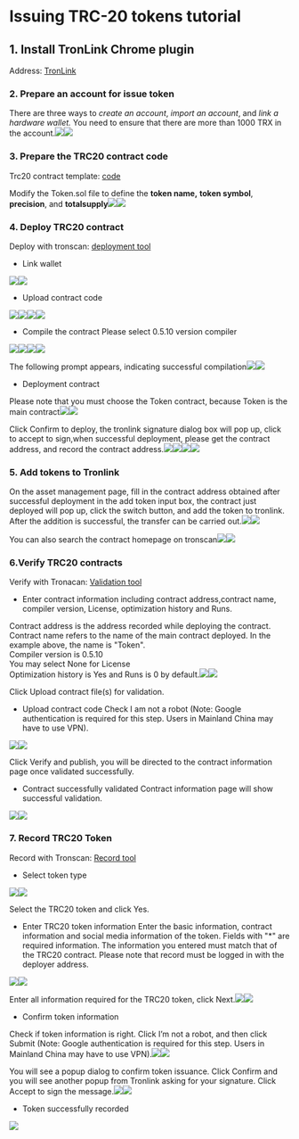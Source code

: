 # Issuing TRC-20 tokens tutorial

## 1. Install TronLink Chrome plugin

Address: [TronLink](https://chrome.google.com/webstore/detail/tronlink%EF%BC%88%E6%B3%A2%E5%AE%9D%E9%92%B1%E5%8C%85%EF%BC%89/ibnejdfjmmkpcnlpebklmnkoeoihofec)

### **2. Prepare an account for issue token**

There are three ways to _create an account_, _import an account_, and _link a hardware wallet._ You need to ensure that there are more than 1000 TRX in the account.![](https://files.readme.io/f4260b0-_1.png)![](https://files.readme.io/f4260b0-_1.png)

### **3. Prepare the TRC20 contract code**

Trc20 contract template: [code](https://github.com/zyumingfit/TRC20-Contract-Template)

Modify the Token.sol file to define the **token name,** **token symbol**, **precision**, and **totalsupply**![](https://files.readme.io/051aee0-_1.png)![](https://files.readme.io/051aee0-_1.png)

### **4. Deploy TRC20 contract**

Deploy with tronscan: [deployment tool](https://tronscan.io/#/contracts/contract-compiler)

* Link wallet

![](https://files.readme.io/5c3df2f-_2020-08-21_12.15.55.png)![](https://files.readme.io/5c3df2f-_2020-08-21_12.15.55.png)

* Upload contract code

![](https://files.readme.io/9118251-_1.png)![](https://files.readme.io/9118251-_1.png)![](https://files.readme.io/e124c71-_1.png)![](https://files.readme.io/e124c71-_1.png)

* Compile the contract Please select 0.5.10 version compiler

![](https://files.readme.io/9ec0d79-_1.png)![](https://files.readme.io/9ec0d79-_1.png)![](https://files.readme.io/ca81448-_1.png)![](https://files.readme.io/ca81448-_1.png)

The following prompt appears, indicating successful compilation![](https://files.readme.io/7a87419-_1.png)![](https://files.readme.io/7a87419-_1.png)

* Deployment contract

Please note that you must choose the Token contract, because Token is the main contract![](https://files.readme.io/5096e27-_1.png)![](https://files.readme.io/5096e27-_1.png)

Click Confirm to deploy, the tronlink signature dialog box will pop up, click to accept to sign,when successful deployment, please get the contract address, and record the contract address.![](https://files.readme.io/956aadd-WX20200821-1210532x.png)![](https://files.readme.io/956aadd-WX20200821-1210532x.png)![](https://files.readme.io/42e3cde-_1.png)![](https://files.readme.io/42e3cde-_1.png)

### **5. Add tokens to Tronlink**

On the asset management page, fill in the contract address obtained after successful deployment in the add token input box, the contract just deployed will pop up, click the switch button, and add the token to tronlink. After the addition is successful, the transfer can be carried out.![](https://files.readme.io/26beafe-_1.png)![](https://files.readme.io/26beafe-_1.png)

You can also search the contract homepage on tronscan![](https://files.readme.io/180b061-_1.png)![](https://files.readme.io/180b061-_1.png)

### **6.Verify TRC20 contracts**

Verify with Tronacan: [Validation tool](https://tronscan.org/#/contracts/verify)

* Enter contract information including contract address,contract name, compiler version, License, optimization history and Runs.

Contract address is the address recorded while deploying the contract.  
Contract name refers to the name of the main contract deployed. In the example above, the name is "Token".  
Compiler version is 0.5.10  
You may select None for License  
Optimization history is Yes and Runs is 0 by default.![](https://files.readme.io/54a2b0b-11.png)![](https://files.readme.io/54a2b0b-11.png)

Click Upload contract file\(s\) for validation.

* Upload contract code Check I am not a robot \(Note: Google authentication is required for this step. Users in Mainland China may have to use VPN\).

![](https://files.readme.io/4106456-12.png)![](https://files.readme.io/4106456-12.png)

Click Verify and publish, you will be directed to the contract information page once validated successfully.

* Contract successfully validated Contract information page will show successful validation.

![](https://files.readme.io/842e8d2-13.png)![](https://files.readme.io/842e8d2-13.png)

### **7. Record TRC20 Token**

Record with Tronscan: [Record tool](https://tronscan.org/#/tokens/create/Type)

* Select token type

![](https://files.readme.io/19aa7aa-14.png)![](https://files.readme.io/19aa7aa-14.png)

Select the TRC20 token and click Yes.

* Enter TRC20 token information Enter the basic information, contract information and social media information of the token. Fields with "\*" are required information. The information you entered must match that of the TRC20 contract. Please note that record must be logged in with the deployer address.

![](https://files.readme.io/152689c-15.png)![](https://files.readme.io/152689c-15.png)

Enter all information required for the TRC20 token, click Next.![](https://files.readme.io/e27e3d2-16.png)![](https://files.readme.io/e27e3d2-16.png)

* Confirm token information

Check if token information is right. Click I’m not a robot, and then click Submit \(Note: Google authentication is required for this step. Users in Mainland China may have to use VPN\).![](https://files.readme.io/d8a03d1-17.png)![](https://files.readme.io/d8a03d1-17.png)

You will see a popup dialog to confirm token issuance. Click Confirm and you will see another popup from Tronlink asking for your signature. Click Accept to sign the message.![](https://files.readme.io/5ba592e-18.png)![](https://files.readme.io/5ba592e-18.png)

* Token successfully recorded

![](https://files.readme.io/c476df0-19.png)


